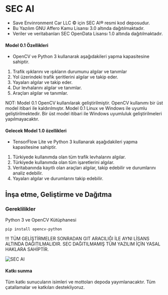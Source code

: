 # SEC AI
- Save Envinronment Car LLC © için SEC AI® resmi kod deposudur.
- Bu Yazılım GNU Affero Kamu Lisansı 3.0 altında dağıtılmaktadır.
- Veriler ve veritabanları SEC OpenData Lisansı 1.0 altında dağıtılmaktadır.

#### Model 0.1 Özellikleri

- OpenCV ve Python 3 kullanarak aşağıdakileri yapma kapasitesine sahiptir.

1. Trafik ışıklarını ve ışıkların durumunu algılar ve tanımlar
2. Yol üzerindeki trafik şeritlerini algılar ve takip eder.
3. Yayaları algılar ve takip eder.
4. Dur levhalarını algılar ve tanımlar.
5. Araçları algılar ve tanımlar.

NOT: Model 0.1 OpenCV kullanılarak geliştirilmiştir. OpenCV kullanımı bir üst model itibari ile kaldırılmıştır. Model 0.1 Linux ve Windows ile uyumlu geliştirilmektedir. Bir üst model itibari ile Windows uyumluluk geliştirilmeleri yapılmayacaktır.

#### Gelecek Model 1.0 özellikleri

- TensorFlow Lite ve Python 3 kullanarak aşağıdakileri yapma kapasitesine sahiptir.

1. Türkiyede kullanımda olan tüm trafik levhalarını algılar.
2. Türkiyede kullanımda olan tüm işaretlerini algılar.
3. Veritabanında kayıtlı olan araçları algılar, takip edebilir ve durumlarını analiz edebilir.
4. Yayaları algılar ve durumlarını takip edebilir.

## İnşa etme, Geliştirme ve Dağıtma

### Gereklilikler
Python 3 ve OpenCV Kütüphanesi


    pip install opencv-python

!!! TÜM GELİŞTİRMELER SONRADAN GIT ARACILIĞI İLE AYNI LİSANS ALTINDA DAĞITILMALIDIR. SEC DAĞITILMAMIŞ TÜM YAZILIM İÇİN YASAL HAKLARA SAHİPTİR.

![SEC AI](repo/image.png)

#### Katkı sunma

Tüm katkı sunucuların isimleri ve mottoları depoda yayımlanacaktır. Tüm çatallamalar ve katkıları destekliyoruz. 
